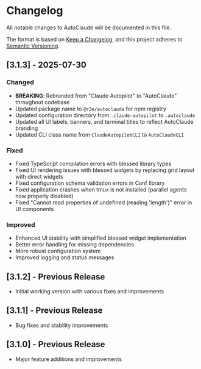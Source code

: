 # Changelog

All notable changes to AutoClaude will be documented in this file.

The format is based on [Keep a Changelog](https://keepachangelog.com/en/1.0.0/),
and this project adheres to [Semantic Versioning](https://semver.org/spec/v2.0.0.html).

## [3.1.3] - 2025-07-30

### Changed
- **BREAKING**: Rebranded from "Claude Autopilot" to "AutoClaude" throughout codebase
- Updated package name to `@r3e/autoclaude` for npm registry
- Updated configuration directory from `.claude-autopilot` to `.autoclaude`
- Updated all UI labels, banners, and terminal titles to reflect AutoClaude branding
- Updated CLI class name from `ClaudeAutopilotCLI` to `AutoClaudeCLI`

### Fixed
- Fixed TypeScript compilation errors with blessed library types
- Fixed UI rendering issues with blessed widgets by replacing grid layout with direct widgets
- Fixed configuration schema validation errors in Conf library
- Fixed application crashes when tmux is not installed (parallel agents now properly disabled)
- Fixed "Cannot read properties of undefined (reading 'length')" error in UI components

### Improved
- Enhanced UI stability with simplified blessed widget implementation
- Better error handling for missing dependencies
- More robust configuration system
- Improved logging and status messages

## [3.1.2] - Previous Release
- Initial working version with various fixes and improvements

## [3.1.1] - Previous Release
- Bug fixes and stability improvements

## [3.1.0] - Previous Release
- Major feature additions and improvements